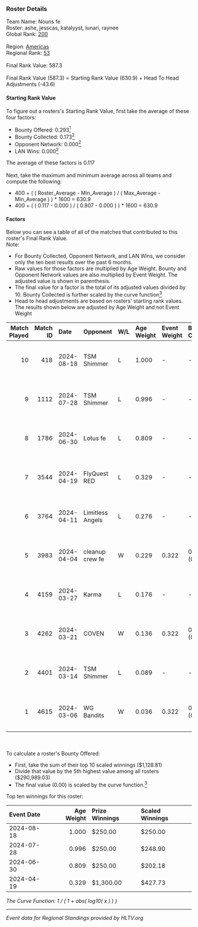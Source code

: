 ### Roster Details<br />
Team Name: Nouns fe<br />
Roster: ashe, jesscas, katalyyst, lunari, raynee<br />
Global Rank: [200](../../standings_global_2024_08_28.md)<br />
<br />
Region: [Americas]( ../../standings_americas_2024_08_28.md)<br />
Regional Rank: [53]( ../../standings_americas_2024_08_28.md)<br />
<br />
Final Rank Value:  587.3<br />
<br />
Final Rank Value (587.3) = Starting Rank Value (630.9) + Head To Head Adjustments (-43.6)<br />

#### Starting Rank Value<br />
To figure out a rosters's Starting Rank Value, first take the average of these four factors:<br />
- Bounty Offered: 0.293[<sup>1</sup>](#table2)
- Bounty Collected: 0.173[<sup>2</sup>](#table1)
- Opponent Network: 0.000[<sup>2</sup>](#table1)
- LAN Wins: 0.000[<sup>2</sup>](#table1)

The average of these factors is 0.117<br />
<br />
Next, take the maximum and minimum average across all teams and compute the following:<br />
- 400 + ( ( Roster_Average - Min_Average ) / ( Max_Average - Min_Average ) ) * 1600 = 630.9
- 400 + ( ( 0.117 - 0.000 ) / ( 0.807 - 0.000 ) ) * 1600 = 630.9


#### Factors<br />
Below you can see a table of all of the matches that contributed to this roster's Final Rank Value.<br />
Note:<br />

- For Bounty Collected, Opponent Network, and LAN Wins, we consider only the ten best results over the past 6 months.
- Raw values for those factors are multiplied by Age Weight. Bounty and Opponent Network values are also multiplied by Event Weight. The adjusted value is shown in parenthesis.
- The final value for a factor is the total of its adjusted values divided by 10. Bounty Collected is further scaled by the curve function[<sup>3</sup>](#curveFunction)
- Head to head adjustments are based on rosters' starting rank values. The results shown below are adjusted by Age Weight and not Event Weight
<span id="table1"></span><br />


| Match Played | Match ID | Date       | Opponent         | W/L | Age Weight | Event Weight | Bounty Collected | Opponent Network | LAN Wins  | H2H Adj. | Roster                                   |
| -: | -: | :- | :- | :- | :- | :- | :- | :- | :- | -: | :- |
|           10 |      418 | 2024-08-18 | TSM Shimmer      | L   | 1.000      | -            | -                | -                | -         |   -11.65 | ashe, jesscas, katalyyst, lunari, raynee |
|            9 |     1112 | 2024-07-28 | TSM Shimmer      | L   | 0.996      | -            | -                | -                | -         |   -12.61 | ashe, jesscas, katalyyst, lunari, raynee |
|            8 |     1786 | 2024-06-30 | Lotus fe         | L   | 0.809      | -            | -                | -                | -         |   -12.50 | ashe, daria, jesscas, katalyyst, raynee  |
|            7 |     3544 | 2024-04-19 | FlyQuest RED     | L   | 0.329      | -            | -                | -                | -         |    -3.92 | ashe, katalyyst, Knopk@, lunari, tokkis  |
|            6 |     3764 | 2024-04-11 | Limitless Angels | L   | 0.276      | -            | -                | -                | -         |    -4.46 | ashe, jesscas, katalyyst, lunari, tokkis |
|            5 |     3983 | 2024-04-04 | cleanup crew fe  | W   | 0.229      | 0.322        | 0.001 (0.000)    | 0.008 (0.001)    | 0 (0.000) |     3.41 | ashe, jesscas, katalyyst, lunari, tokkis |
|            4 |     4159 | 2024-03-27 | Karma            | L   | 0.176      | -            | -                | -                | -         |    -2.76 | ashe, jesscas, katalyyst, lunari, tokkis |
|            3 |     4262 | 2024-03-21 | COVEN            | W   | 0.136      | 0.322        | 0.001 (0.000)    | 0.000 (0.000)    | 0 (0.000) |     1.52 | ashe, jesscas, katalyyst, lunari, tokkis |
|            2 |     4401 | 2024-03-14 | TSM Shimmer      | L   | 0.089      | -            | -                | -                | -         |    -1.15 | ashe, jesscas, katalyyst, lunari, Rice   |
|            1 |     4615 | 2024-03-06 | WG Bandits       | W   | 0.036      | 0.322        | 0.001 (0.000)    | 0.012 (0.000)    | 0 (0.000) |     0.53 | ashe, jesscas, katalyyst, lunari, Rice   |

<br />
<span id="table2"></span><br />
To calculate a roster's Bounty Offered:<br />

- First, take the sum of their top 10 scaled winnings ($1,128.81)
- Divide that value by the 5th highest value among all rosters ($290,989.03)
- The final value (0.00) is scaled by the curve function.[<sup>3</sup>](#curveFunction)

Top ten winnings for this roster:<br />

| Event Date | Age Weight | Prize Winnings | Scaled Winnings |
| :- | -: | :- | :- |
| 2024-08-18 |      1.000 | $250.00        | $250.00         |
| 2024-07-28 |      0.996 | $250.00        | $248.90         |
| 2024-06-30 |      0.809 | $250.00        | $202.18         |
| 2024-04-19 |      0.329 | $1,300.00      | $427.73         |


<span id="curveFunction"></span>_The Curve Function: 1 / ( 1 + abs( log10( x ) ) )_<br />

---
_Event data for Regional Standings provided by HLTV.org_<br />
